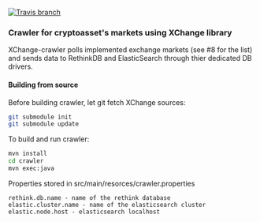 [![Travis branch](https://img.shields.io/travis/cyberFund/xchange-crawler/master.svg)](https://travis-ci.org/cyberFund/xchange-crawler)
### Crawler for cryptoasset's markets using XChange library

XChange-crawler polls implemented exchange markets (see #8 for
the list) and sends data to RethinkDB and ElasticSearch through
thier dedicated DB drivers.

#### Building from source

Before building crawler, let git fetch XChange sources:
```bash
git submodule init
git submodule update

```

To build and run crawler:
```bash
mvn install
cd crawler
mvn exec:java

```

Properties stored in src/main/resorces/crawler.properties
```
rethink.db.name - name of the rethink database
elastic.cluster.name - name of the elasticsearch cluster
elastic.node.host - elasticsearch localhost

```
